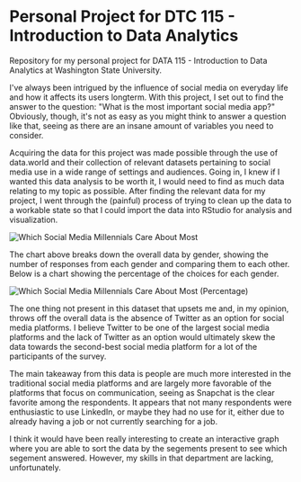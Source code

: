 # Personal Project for DTC 115 - Introduction to Data Analytics
Repository for my personal project for DATA 115 - Introduction to Data Analytics at Washington State University.

I've always been intrigued by the influence of social media on everyday life and how it affects its users longterm. With this project, I set out to find the answer to the question: "What is the most important social media app?" Obviously, though, it's not as easy as you might think to answer a question like that, seeing as there are an insane amount of variables you need to consider.

Acquiring the data for this project was made possible through the use of data.world and their collection of relevant datasets pertaining to social media use in a wide range of settings and audiences. Going in, I knew if I wanted this data analysis to be worth it, I would need to find as much data relating to my topic as possible. After finding the relevant data for my project, I went through the (painful) process of trying to clean up the data to a workable state so that I could import the data into RStudio for analysis and visualization.

![Which Social Media Millennials Care About Most](https://user-images.githubusercontent.com/79545236/116141108-18b44900-a68d-11eb-8e39-99fa060f3dca.png)

The chart above breaks down the overall data by gender, showing the number of responses from each gender and comparing them to each other. Below is a chart showing the percentage of the choices for each gender.

![Which Social Media Millennials Care About Most (Percentage)](https://user-images.githubusercontent.com/79545236/116141344-6630b600-a68d-11eb-8486-bc3a6736c36f.png)

The one thing not present in this dataset that upsets me and, in my opinion, throws off the overall data is the absence of Twitter as an option for social media platforms. I believe Twitter to be one of the largest social media platforms and the lack of Twitter as an option would ultimately skew the data towards the second-best social media platform for a lot of the participants of the survey.

The main takeaway from this data is people are much more interested in the traditional social media platforms and are largely more favorable of the platforms that focus on communication, seeing as Snapchat is the clear favorite among the respondents. It appears that not many respondents were enthusiastic to use LinkedIn, or maybe they had no use for it, either due to already having a job or not currently searching for a job.

I think it would have been really interesting to create an interactive graph where you are able to sort the data by the segements present to see which segement answered. However, my skills in that department are lacking, unfortunately.
